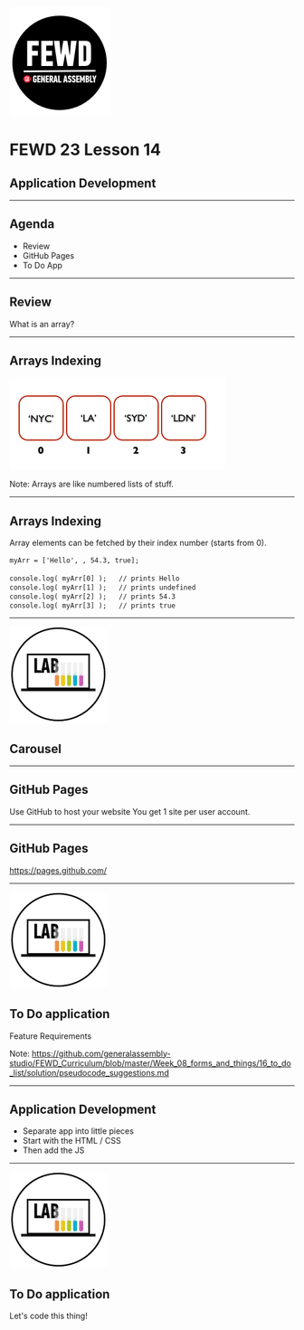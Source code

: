 ![GeneralAssemb.ly](../../img/icons/FEWD_Logo.png)

# FEWD 23 Lesson 14

## Application Development

---

## Agenda

* Review
* GitHub Pages
* To Do App

---

## Review

What is an array?

---

## Arrays Indexing

![Array Indexing](../../img/unit_1/array_index_diagram.png)

Note:
Arrays are like numbered lists of stuff.

---

## Arrays Indexing

Array elements can be fetched by their index number (starts from 0).

```
myArr = ['Hello', , 54.3, true];

console.log( myArr[0] );   // prints Hello
console.log( myArr[1] );   // prints undefined
console.log( myArr[2] );   // prints 54.3
console.log( myArr[3] );   // prints true
```

---

![GeneralAssemb.ly](../../img/icons/exercise_icon_md.png)
## Carousel

---

## GitHub Pages

Use GitHub to host your website
You get 1 site per user account.

---

## GitHub Pages

https://pages.github.com/

---

![GeneralAssemb.ly](../../img/icons/exercise_icon_md.png)

## To Do application

Feature Requirements

Note:
https://github.com/generalassembly-studio/FEWD_Curriculum/blob/master/Week_08_forms_and_things/16_to_do_list/solution/pseudocode_suggestions.md

---

## Application Development

* Separate app into little pieces
* Start with the HTML / CSS
* Then add the JS

---

![GeneralAssemb.ly](../../img/icons/exercise_icon_md.png)

## To Do application

Let's code this thing!